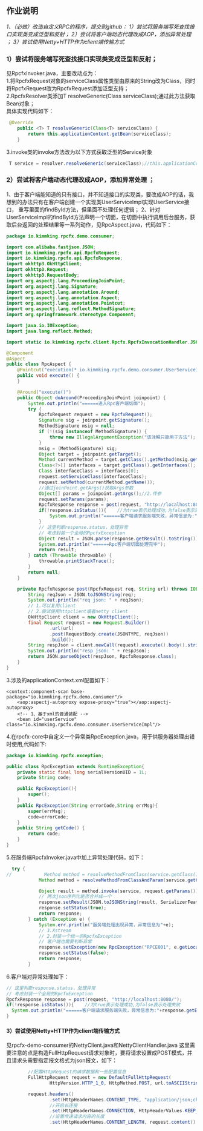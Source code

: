 ## 作业说明
*1、（必做）改造自定义RPC的程序，提交到github：
 1）尝试将服务端写死查找接口实现类变成泛型和反射；
 2）尝试将客户端动态代理改成AOP，添加异常处理 ；
 3）尝试使用Netty+HTTP作为client端传输方式*

### 1）尝试将服务端写死查找接口实现类变成泛型和反射；
见RpcfxInvoker.java，主要改动点为：  
1.将RpcfxRequest对象的serviceClass属性类型由原来的String改为Class<T>，同时将RpcfxRequest改为RpcfxRequest<T>添加泛型支持；  
2.RpcfxResolver类添加<T>T resolveGeneric(Class<T> serviceClass);通过此方法获取Bean对象；  
具体实现代码如下：
```java
 @Override
    public <T> T resolveGeneric(Class<T> serviceClass) {
        return this.applicationContext.getBean(serviceClass);
    }
```
3.invoke类的invoke方法改为以下方式获取泛型的Service对象
```java
 T service = resolver.resolveGeneric(serviceClass);//this.applicationContext.getBean(serviceClass);
```
    
### 2）尝试将客户端动态代理改成AOP，添加异常处理 ；
1、由于客户端能知道的只有接口，并不知道接口的实现类，要改成AOP的话，我想到的办法只有在客户端创建一个实现类UserServiceImpl实现UserService接口，
重写里面的findById方法，但里面不处理任何逻辑；
2、针对UserServiceImpl的findById方法声明一个切面，在切面中执行调用后台服务，获取后台返回的处理结果等一系列动作，见RpcAspect.java，代码如下：
```java
package io.kimmking.rpcfx.demo.consumer;

import com.alibaba.fastjson.JSON;
import io.kimmking.rpcfx.api.RpcfxRequest;
import io.kimmking.rpcfx.api.RpcfxResponse;
import okhttp3.OkHttpClient;
import okhttp3.Request;
import okhttp3.RequestBody;
import org.aspectj.lang.ProceedingJoinPoint;
import org.aspectj.lang.Signature;
import org.aspectj.lang.annotation.Around;
import org.aspectj.lang.annotation.Aspect;
import org.aspectj.lang.annotation.Pointcut;
import org.aspectj.lang.reflect.MethodSignature;
import org.springframework.stereotype.Component;

import java.io.IOException;
import java.lang.reflect.Method;

import static io.kimmking.rpcfx.client.Rpcfx.RpcfxInvocationHandler.JSONTYPE;

@Component
@Aspect
public class RpcAspect {
    @Pointcut("execution(* io.kimmking.rpcfx.demo.consumer.UserServiceImpl.findById(..))")
    public void execute() {
    }

    @Around("execute()")
    public Object doAround(ProceedingJoinPoint joinpoint) {
        System.out.println("======进入Rpc客戶端切面");
        try {
            RpcfxRequest request = new RpcfxRequest();
            Signature sig = joinpoint.getSignature();
            MethodSignature msig = null;
            if (!(sig instanceof MethodSignature)) {
                throw new IllegalArgumentException("该注解只能用于方法");
            }
            msig = (MethodSignature) sig;
            Object target = joinpoint.getTarget();
            Method currentMethod = target.getClass().getMethod(msig.getName(), msig.getParameterTypes());
            Class<?>[] interfaces = target.getClass().getInterfaces();
            Class interfaceClass = interfaces[0];
            request.setServiceClass(interfaceClass);
            request.setMethod(currentMethod.getName());
            //通过joinPoint.getArgs()获取Args参数
            Object[] params = joinpoint.getArgs();//2.传参
            request.setParams(params);
            RpcfxResponse response = post(request, "http://localhost:8080/");
            if(!response.isStatus()){    //为true表示处理成功,为false表示处理失败
                System.out.println("======客户端请求服务端失败，异常信息为:"+response.getException().getLocalizedMessage());
            }
            // 这里判断response.status，处理异常
            // 考虑封装一个全局的RpcfxException
            Object result = JSON.parse(response.getResult().toString());
            System.out.println("======Rpc客戶端切面处理完毕");
            return result;
        } catch (Throwable throwable) {
            throwable.printStackTrace();
        }
        return null;
    }

    private RpcfxResponse post(RpcfxRequest req, String url) throws IOException {
        String reqJson = JSON.toJSONString(req);
        System.out.println("req json: " + reqJson);
        // 1.可以复用client
        // 2.尝试使用httpclient或者netty client
        OkHttpClient client = new OkHttpClient();
        final Request request = new Request.Builder()
                .url(url)
                .post(RequestBody.create(JSONTYPE, reqJson))
                .build();
        String respJson = client.newCall(request).execute().body().string();
        System.out.println("resp json: " + respJson);
        return JSON.parseObject(respJson, RpcfxResponse.class);
    }
}
```
3.涉及的applicationContext.xml配置如下：
```properties
<context:component-scan base-package="io.kimmking.rpcfx.demo.consumer"/>
    <aop:aspectj-autoproxy expose-proxy="true"></aop:aspectj-autoproxy>
    <!-- 1、基于xml的普通装配 -->
    <bean id="userService" class="io.kimmking.rpcfx.demo.consumer.UserServiceImpl"/>
```
4.在rpcfx-core中自定义一个异常类RpcException.java，用于供服务器处理出错时使用,代码如下:
```java
package io.kimmking.rpcfx.exception;

public class RpcException extends RuntimeException{
    private static final long serialVersionUID = 1L;
    private String code;

    public RpcException(){
        super();
    }
    public RpcException(String errorCode,String errMsg){
        super(errMsg);
        code=errorCode;
    }
    public String getCode() {
        return code;
    }
}
```
5.在服务端RpcfxInvoker.java中加上异常处理代码，如下：
```java
  try {
//            Method method = resolveMethodFromClass(service.getClass(), request.getMethod());
            Method method = resolveMethodFromClassAndParam(service.getClass(), request.getMethod());

            Object result = method.invoke(service, request.getParams()); // dubbo, fastjson,
            // 两次json序列化能否合并成一个
            response.setResult(JSON.toJSONString(result, SerializerFeature.WriteClassName));
            response.setStatus(true);
            return response;
        } catch (Exception e) {
            System.err.println("服务端处理出现异常，异常信息为"+e);
            // 3.Xstream
            // 2.封装一个统一的RpcfxException
            // 客户端也需要判断异常
            response.setException(new RpcException("RPCE001", e.getLocalizedMessage()));
            response.setStatus(false);
            return response;
        }
```
6.客户端对异常处理如下：
```java
// 这里判断response.status，处理异常
// 考虑封装一个全局的RpcfxException
RpcfxResponse response = post(request, "http://localhost:8080/");
if(!response.isStatus()){    //为true表示处理成功,为false表示处理失败
  System.out.println("======客户端请求服务端失败，异常信息为:"+response.getException().getLocalizedMessage());
}
```

#### 3）尝试使用Netty+HTTP作为client端传输方式
见rpcfx-demo-consumer的NettyClient.java和NettyClientHandler.java
这里需要注意的点是构造FullHttpRequest请求对象时，要将请求设置成POST模式，并且请求头需要指定报文格式为json报文，如下：
```java
        //配置HttpRequest的请求数据和一些配置信息
        FullHttpRequest request = new DefaultFullHttpRequest(
                HttpVersion.HTTP_1_0, HttpMethod.POST, url.toASCIIString(), Unpooled.wrappedBuffer(reqJson.getBytes("UTF-8")));

        request.headers()
                .set(HttpHeaderNames.CONTENT_TYPE, "application/json;charset=UTF-8")
                //开启长连接
                .set(HttpHeaderNames.CONNECTION, HttpHeaderValues.KEEP_ALIVE)
                //设置传递请求内容的长度
                .set(HttpHeaderNames.CONTENT_LENGTH, request.content().readableBytes());
```


